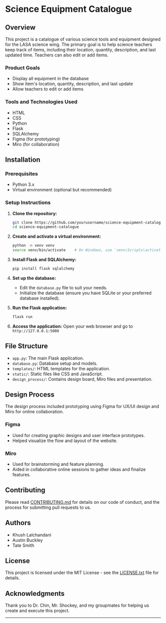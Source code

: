 # Science Equipment Catalogue

## Overview

This project is a catalogue of various science tools and equipment designed for the LASA science wing. The primary goal is to help science teachers keep track of items, including their location, quantity, description, and last updated time. Teachers can also edit or add items.

### Product Goals
- Display all equipment in the database
- Show item's location, quantity, description, and last update
- Allow teachers to edit or add items

### Tools and Technologies Used
- HTML
- CSS
- Python
- Flask
- SQLAlchemy
- Figma (for prototyping)
- Miro (for collaboration)

## Installation

### Prerequisites
- Python 3.x
- Virtual environment (optional but recommended)

### Setup Instructions

1. **Clone the repository:**
    ```sh
    git clone https://github.com/yourusername/science-equipment-catalogue.git
    cd science-equipment-catalogue
    ```

2. **Create and activate a virtual environment:**
    ```sh
    python -m venv venv
    source venv/bin/activate    # On Windows, use `venv\Scripts\activate`
    ```

3. **Install Flask and SQLAlchemy:**
    ```sh
    pip install flask sqlalchemy
    ```

4. **Set up the database:**
    - Edit the `database.py` file to suit your needs.
    - Initialize the database (ensure you have SQLite or your preferred database installed).

5. **Run the Flask application:**
    ```sh
    flask run
    ```

6. **Access the application:**
    Open your web browser and go to `http://127.0.0.1:5000`

## File Structure

- `app.py`: The main Flask application.
- `database.py`: Database setup and models.
- `templates/`: HTML templates for the application.
- `static/`: Static files like CSS and JavaScript.
- `design_process/`: Contains design board, Miro files and presentation.

## Design Process

The design process included prototyping using Figma for UX/UI design and Miro for online collaboration.

### Figma
- Used for creating graphic designs and user interface prototypes.
- Helped visualize the flow and layout of the website.

### Miro
- Used for brainstorming and feature planning.
- Aided in collaborative online sessions to gather ideas and finalize features.

## Contributing

Please read [CONTRIBUTING.md](CONTRIBUTING.md) for details on our code of conduct, and the process for submitting pull requests to us.


## Authors

- Khush Lalchandani
- Austin Buckley
- Tate Smith

## License

This project is licensed under the MIT License - see the [LICENSE.txt](LICENSE.txt) file for details.

## Acknowledgments

Thank you to Dr. Chin, Mr. Shockey, and my groupmates for helping us create and execute this project.

---